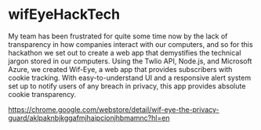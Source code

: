 # wifEyeHackTech

My team has been frustrated for quite some time now by the lack of transparency in how companies interact with our computers, and so for this hackathon we set out to create a web app that demystifies the technical jargon stored in our computers. Using the Twlio API, Node.js, and Microsoft Azure, we created Wif-Eye, a web app that provides subscribers with cookie tracking. With easy-to-understand UI and a responsive alert system set up to notify users of any breach in privacy, this app provides absolute cookie transparency.

https://chrome.google.com/webstore/detail/wif-eye-the-privacy-guard/aklpaknbjkggafmjhaipcionjhbmamnc?hl=en
